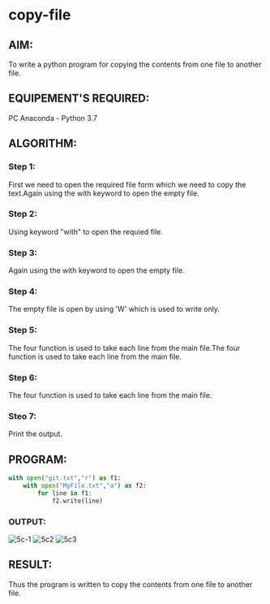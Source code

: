 # copy-file
## AIM:
To write a python program for copying the contents from one file to another file.
## EQUIPEMENT'S REQUIRED: 
PC
Anaconda - Python 3.7
## ALGORITHM: 
### Step 1:
First we need to open the required file form which we need to copy the text.Again using the with keyword to open the empty file.
### Step 2: 
 Using keyword "with" to open the requied file.
### Step 3: 
Again using the with keyword to open the empty file.
### Step 4:  
The empty file is open by using 'W' which is used to write only.
### Step 5: 
The four function is used to take each line from the main file.The four function is used to take each line from the main file.
### Step 6: 
The four function is used to take each line from the main file.
### Steo 7:
Print the output.
## PROGRAM:
```python
with open("git.txt","r") as f1:
    with open("MyFile.txt","a") as f2:
        for line in f1:
            f2.write(line)
```            

### OUTPUT:
![5c-1](https://user-images.githubusercontent.com/121608770/215401297-72a50451-0491-40d8-9b9b-69f4919469c2.jpg)
![5c2](https://user-images.githubusercontent.com/121608770/215402075-9460c708-0ad4-4f7e-891c-b95a03c0f274.jpg)
![5c3](https://user-images.githubusercontent.com/121608770/215402068-db33931f-70fd-486c-b369-4f99572e1d69.jpg)

## RESULT:
Thus the program is written to copy the contents from one file to another file.
